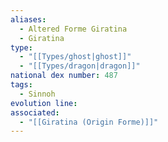 ```yaml
---
aliases:
  - Altered Forme Giratina
  - Giratina
type:
  - "[[Types/ghost|ghost]]"
  - "[[Types/dragon|dragon]]"
national dex number: 487
tags:
  - Sinnoh
evolution line: 
associated:
  - "[[Giratina (Origin Forme)]]"
---
```

